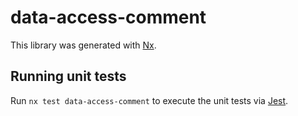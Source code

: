 # data-access-comment

This library was generated with [Nx](https://nx.dev).

## Running unit tests

Run `nx test data-access-comment` to execute the unit tests via [Jest](https://jestjs.io).
